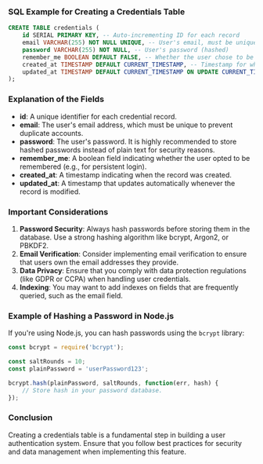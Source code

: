 ### SQL Example for Creating a Credentials Table

```sql
CREATE TABLE credentials (
    id SERIAL PRIMARY KEY, -- Auto-incrementing ID for each record
    email VARCHAR(255) NOT NULL UNIQUE, -- User's email, must be unique
    password VARCHAR(255) NOT NULL, -- User's password (hashed)
    remember_me BOOLEAN DEFAULT FALSE, -- Whether the user chose to be remembered
    created_at TIMESTAMP DEFAULT CURRENT_TIMESTAMP, -- Timestamp for when the record was created
    updated_at TIMESTAMP DEFAULT CURRENT_TIMESTAMP ON UPDATE CURRENT_TIMESTAMP -- Timestamp for when the record was last updated
);
```

### Explanation of the Fields

- **id**: A unique identifier for each credential record.
- **email**: The user's email address, which must be unique to prevent duplicate accounts.
- **password**: The user's password. It is highly recommended to store hashed passwords instead of plain text for security reasons.
- **remember_me**: A boolean field indicating whether the user opted to be remembered (e.g., for persistent login).
- **created_at**: A timestamp indicating when the record was created.
- **updated_at**: A timestamp that updates automatically whenever the record is modified.

### Important Considerations

1. **Password Security**: Always hash passwords before storing them in the database. Use a strong hashing algorithm like bcrypt, Argon2, or PBKDF2.
2. **Email Verification**: Consider implementing email verification to ensure that users own the email addresses they provide.
3. **Data Privacy**: Ensure that you comply with data protection regulations (like GDPR or CCPA) when handling user credentials.
4. **Indexing**: You may want to add indexes on fields that are frequently queried, such as the email field.

### Example of Hashing a Password in Node.js

If you're using Node.js, you can hash passwords using the `bcrypt` library:

```javascript
const bcrypt = require('bcrypt');

const saltRounds = 10;
const plainPassword = 'userPassword123';

bcrypt.hash(plainPassword, saltRounds, function(err, hash) {
    // Store hash in your password database.
});
```

### Conclusion

Creating a credentials table is a fundamental step in building a user authentication system. Ensure that you follow best practices for security and data management when implementing this feature.